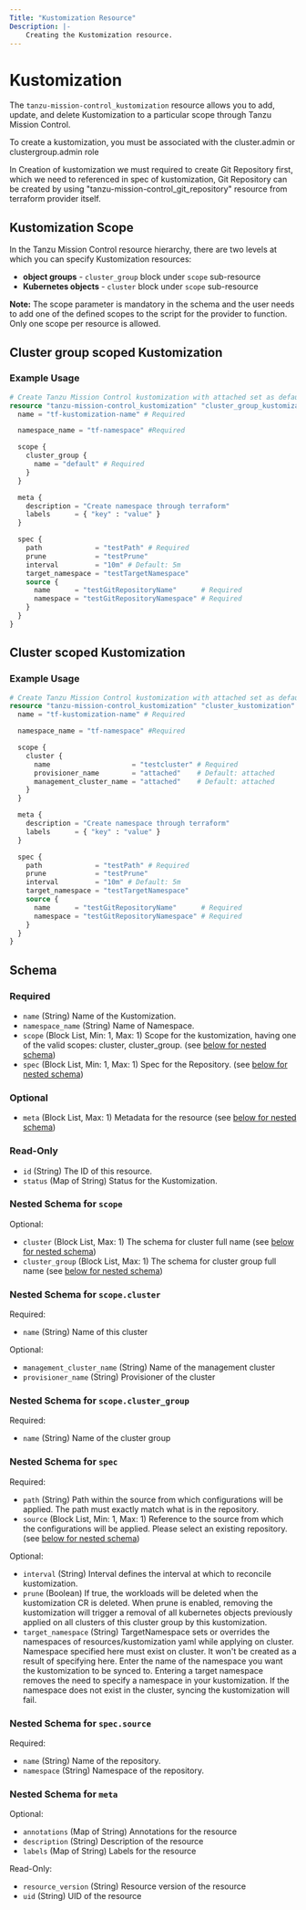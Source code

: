 ```yaml
---
Title: "Kustomization Resource"
Description: |-
    Creating the Kustomization resource.
---
```


# Kustomization

The `tanzu-mission-control_kustomization` resource allows you to add, update, and delete Kustomization to a particular scope through Tanzu Mission Control.

To create a kustomization, you must be associated with the cluster.admin or clustergroup.admin role

In Creation of kustomization we must required to create Git Repository first, which we need to referenced in spec of kustomization, Git Repository can be created by using "tanzu-mission-control_git_repository" resource from terraform provider itself.

[kustomization]: https://techdocs.broadcom.com/us/en/vmware-tanzu/standalone-components/tanzu-mission-control/1-4/tanzu-mission-control-documentation/tanzumc-using-GUID-99916A6D-5DAF-4A26-88C7-28662F847F2F.html

## Kustomization Scope

In the Tanzu Mission Control resource hierarchy, there are two levels at which you can specify Kustomization resources:
- **object groups** - `cluster_group` block under `scope` sub-resource
- **Kubernetes objects** - `cluster` block under `scope` sub-resource

**Note:**
The scope parameter is mandatory in the schema and the user needs to add one of the defined scopes to the script for the provider to function.
Only one scope per resource is allowed.

## Cluster group scoped Kustomization

### Example Usage

```terraform
# Create Tanzu Mission Control kustomization with attached set as default value.
resource "tanzu-mission-control_kustomization" "cluster_group_kustomization" {
  name = "tf-kustomization-name" # Required

  namespace_name = "tf-namespace" #Required

  scope {
    cluster_group {
      name = "default" # Required
    }
  }

  meta {
    description = "Create namespace through terraform"
    labels      = { "key" : "value" }
  }

  spec {
    path             = "testPath" # Required
    prune            = "testPrune"
    interval         = "10m" # Default: 5m
    target_namespace = "testTargetNamespace"
    source {
      name      = "testGitRepositoryName"      # Required
      namespace = "testGitRepositoryNamespace" # Required
    }
  }
}
```

## Cluster scoped Kustomization

### Example Usage

```terraform
# Create Tanzu Mission Control kustomization with attached set as default value.
resource "tanzu-mission-control_kustomization" "cluster_kustomization" {
  name = "tf-kustomization-name" # Required

  namespace_name = "tf-namespace" #Required

  scope {
    cluster {
      name                    = "testcluster" # Required
      provisioner_name        = "attached"    # Default: attached
      management_cluster_name = "attached"    # Default: attached
    }
  }

  meta {
    description = "Create namespace through terraform"
    labels      = { "key" : "value" }
  }

  spec {
    path             = "testPath" # Required
    prune            = "testPrune"
    interval         = "10m" # Default: 5m
    target_namespace = "testTargetNamespace"
    source {
      name      = "testGitRepositoryName"      # Required
      namespace = "testGitRepositoryNamespace" # Required
    }
  }
}
```

<!-- schema generated by tfplugindocs -->
## Schema

### Required

- `name` (String) Name of the Kustomization.
- `namespace_name` (String) Name of Namespace.
- `scope` (Block List, Min: 1, Max: 1) Scope for the kustomization, having one of the valid scopes: cluster, cluster_group. (see [below for nested schema](#nestedblock--scope))
- `spec` (Block List, Min: 1, Max: 1) Spec for the Repository. (see [below for nested schema](#nestedblock--spec))

### Optional

- `meta` (Block List, Max: 1) Metadata for the resource (see [below for nested schema](#nestedblock--meta))

### Read-Only

- `id` (String) The ID of this resource.
- `status` (Map of String) Status for the Kustomization.

<a id="nestedblock--scope"></a>
### Nested Schema for `scope`

Optional:

- `cluster` (Block List, Max: 1) The schema for cluster full name (see [below for nested schema](#nestedblock--scope--cluster))
- `cluster_group` (Block List, Max: 1) The schema for cluster group full name (see [below for nested schema](#nestedblock--scope--cluster_group))

<a id="nestedblock--scope--cluster"></a>
### Nested Schema for `scope.cluster`

Required:

- `name` (String) Name of this cluster

Optional:

- `management_cluster_name` (String) Name of the management cluster
- `provisioner_name` (String) Provisioner of the cluster


<a id="nestedblock--scope--cluster_group"></a>
### Nested Schema for `scope.cluster_group`

Required:

- `name` (String) Name of the cluster group



<a id="nestedblock--spec"></a>
### Nested Schema for `spec`

Required:

- `path` (String) Path within the source from which configurations will be applied. The path must exactly match what is in the repository.
- `source` (Block List, Min: 1, Max: 1) Reference to the source from which the configurations will be applied. Please select an existing repository. (see [below for nested schema](#nestedblock--spec--source))

Optional:

- `interval` (String) Interval defines the interval at which to reconcile kustomization.
- `prune` (Boolean) If true, the workloads will be deleted when the kustomization CR is deleted. When prune is enabled, removing the kustomization will trigger a removal of all kubernetes objects previously applied on all clusters of this cluster group by this kustomization.
- `target_namespace` (String) TargetNamespace sets or overrides the namespaces of resources/kustomization yaml while applying on cluster. Namespace specified here must exist on cluster. It won't be created as a result of specifying here. Enter the name of the namespace you want the kustomization to be synced to. Entering a target namespace removes the need to specify a namespace in your kustomization. If the namespace does not exist in the cluster, syncing the kustomization will fail.

<a id="nestedblock--spec--source"></a>
### Nested Schema for `spec.source`

Required:

- `name` (String) Name of the repository.
- `namespace` (String) Namespace of the repository.



<a id="nestedblock--meta"></a>
### Nested Schema for `meta`

Optional:

- `annotations` (Map of String) Annotations for the resource
- `description` (String) Description of the resource
- `labels` (Map of String) Labels for the resource

Read-Only:

- `resource_version` (String) Resource version of the resource
- `uid` (String) UID of the resource